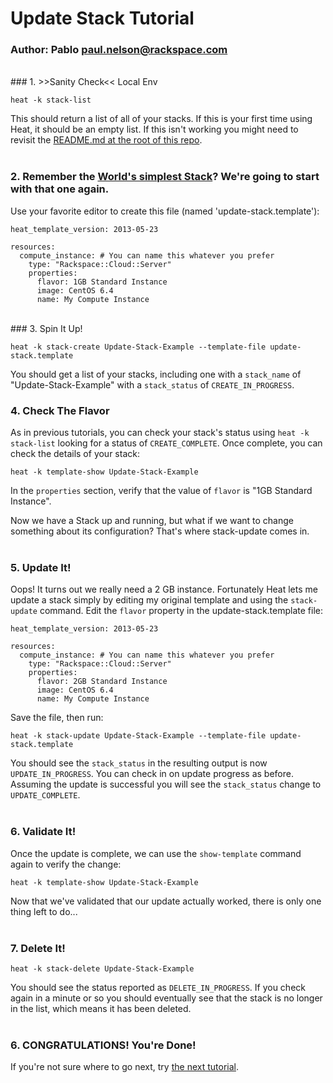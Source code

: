 # Update Stack Tutorial
### Author: Pablo <paul.nelson@rackspace.com>
</br>
### 1. >>Sanity Check<< Local Env

```shell
heat -k stack-list
```

This should return a list of all of your stacks. If this is your first time using Heat, it should be an empty list. If this isn't working you might need to revisit the [README.md at the root of this repo](/).
</br>
</br>
### 2. Remember the [World's simplest Stack](/101.Hello-Compute)? We're going to start with that one again.

Use your favorite editor to create this file (named 'update-stack.template'):

```shell
heat_template_version: 2013-05-23

resources:
  compute_instance: # You can name this whatever you prefer
    type: "Rackspace::Cloud::Server"
    properties:
      flavor: 1GB Standard Instance
      image: CentOS 6.4
      name: My Compute Instance
```
</br>
### 3. Spin It Up!

```shell
heat -k stack-create Update-Stack-Example --template-file update-stack.template
```

You should get a list of your stacks, including one with a `stack_name` of "Update-Stack-Example" with a `stack_status` of `CREATE_IN_PROGRESS`.
</br>
### 4. Check The Flavor

As in previous tutorials, you can check your stack's status using `heat -k stack-list` looking for a status of `CREATE_COMPLETE`. Once complete, you can check the details of your stack:

```shell
heat -k template-show Update-Stack-Example
```

In the `properties` section, verify that the value of `flavor` is "1GB Standard Instance".

Now we have a Stack up and running, but what if we want to change something about its configuration? That's where stack-update comes in.
</br>
</br>
### 5. Update It!

Oops! It turns out we really need a 2 GB instance. Fortunately Heat lets me update a stack simply by editing my original template and using the `stack-update` command. Edit the `flavor` property in the update-stack.template file:

```shell
heat_template_version: 2013-05-23

resources:
  compute_instance: # You can name this whatever you prefer
    type: "Rackspace::Cloud::Server"
    properties:
      flavor: 2GB Standard Instance
      image: CentOS 6.4
      name: My Compute Instance
```

Save the file, then run:

```shell
heat -k stack-update Update-Stack-Example --template-file update-stack.template
```

You should see the `stack_status` in the resulting output is now `UPDATE_IN_PROGRESS`. You can check in on update progress as before. Assuming the update is successful you will see the `stack_status` change to `UPDATE_COMPLETE`.
</br>
</br>
### 6. Validate It!

Once the update is complete, we can use the `show-template` command again to verify the change:

```shell
heat -k template-show Update-Stack-Example
```

Now that we've validated that our update actually worked, there is only one thing left to do...
</br>
</br>
### 7. Delete It!

```shell
heat -k stack-delete Update-Stack-Example
```

You should see the status reported as `DELETE_IN_PROGRESS`. If you check again in a minute or so you should eventually see that the stack is no longer in the list, which means it has been deleted.
</br>
</br>
### 6. CONGRATULATIONS! You're Done!

If you're not sure where to go next, try [the next tutorial](/106.Template-Description).
